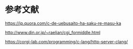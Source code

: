 # 参考文献

https://jp.quora.com/c-de-uebusaito-ha-saku-re-masu-ka

http://www.din.or.jp/~raelian/cgi_formiddle.html

https://corgi-lab.com/programming/c-lang/http-server-clang/

